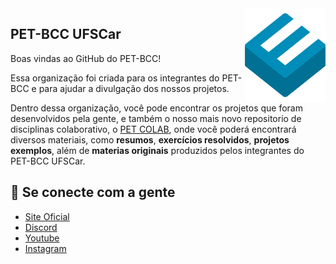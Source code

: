 <img src="https://raw.githubusercontent.com/petbccufscar/.github/main/profile/icon.png" align="right" />

## PET-BCC UFSCar  

Boas vindas ao GitHub do PET-BCC!

Essa organização foi criada para os integrantes do PET-BCC e para ajudar a divulgação dos nossos projetos.

Dentro dessa organização, você pode encontrar os projetos que foram desenvolvidos pela gente, e também o nosso mais novo repositorio de disciplinas colaborativo, o [PET COLAB](https://github.com/petbccufscar/pet-colab), onde você poderá encontrará diversos materiais, como **resumos**, **exercícios resolvidos**, **projetos exemplos**, além de **materias originais** produzidos pelos integrantes do PET-BCC UFSCar.


## 💙 Se conecte com a gente
- [Site Oficial](https://petbcc.ufscar.br)
- [Discord](https://discord.gg/wmUeH8zV)
- [Youtube](https://t.me/github_br)
- [Instagram](https://www.instagram.com/petbcc.ufscar/)
